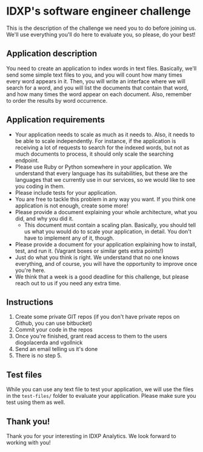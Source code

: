 # IDXP's software engineer challenge

This is the description of the challenge we need you to do before joining us. We'll use everything you'll do here to evaluate you, so please, do your best!

## Application description

You need to create an application to index words in text files. Basically, we'll send some simple text files to you, and you will count how many times every word appears in it. Then, you will write an interface where we will search for a word, and you will list the documents that contain that word, and how many times the word appear on each document. Also, remember to order the results by word occurrence.

## Application requirements

- Your application needs to scale as much as it needs to. Also, it needs to be able to scale independently. For instance, if the application is receiving a lot of requests to search for the indexed words, but not as much documents to process, it should only scale the searching endpoint.
- Please use Ruby or Python somewhere in your application. We understand that every language has its suitabilities, but these are the languages that we currently use in our services, so we would like to see you coding in them.
- Please include tests for your application.
- You are free to tackle this problem in any way you want. If you think one application is not enough, create some more!
- Please provide a document explaining your whole architecture, what you did, and why you did it.
  - This document must contain a scaling plan. Basically, you should tell us what you would do to scale your application, in detail. You don't have to implement any of it, though.
- Please provide a document for your application explaining how to install, test, and run it. (Vagrant boxes or similar gets extra points!)
- Just do what you think is right. We understand that no one knows everything, and of course, you will have the opportunity to improve once you're here.
- We think that a week is a good deadline for this challenge, but please reach out to us if you need any extra time.

## Instructions

1. Create some private GIT repos (if you don't have private repos on Github, you can use bitbucket)
2. Commit your code in the repos
3. Once you're finished, grant read access to them to the users diogolacerda and vgollnick
4. Send an email telling us it's done
5. There is no step 5.

## Test files

While you can use any text file to test your application, we will use the files in the `test-files/` folder to evaluate your application. Please make sure you test using them as well.

## Thank you!

Thank you for your interesting in IDXP Analytics. We look forward to working with you!
